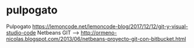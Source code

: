 # pulpogato
Pulpogato
https://lemoncode.net/lemoncode-blog/2017/12/12/git-y-visual-studio-code
Netbeans GIT --> http://ormeno-nicolas.blogspot.com/2013/06/netbeans-proyecto-git-con-bitbucket.html
